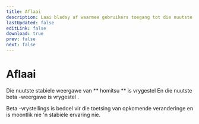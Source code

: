 ```yaml
---
title: Aflaai
description: Laai bladsy af waarmee gebruikers toegang tot die nuutste weergawe van die app kan kry en installeer.
lastUpdated: false
editLink: false
download: true
prev: false
next: false
---
```


# Aflaai

Die nuutste stabiele weergawe van ** homitsu ** is vrygestel **<ReleaseDate type="stable" />** En die nuutste beta -weergawe is vrygestel **<ReleaseDate type="beta" />**.

Beta -vrystellings is bedoel vir die toetsing van opkomende veranderinge en is moontlik nie 'n stabiele ervaring nie.

<DownloadButtons />
<suspense>
<Changelog type="stable"/>
</suspense>